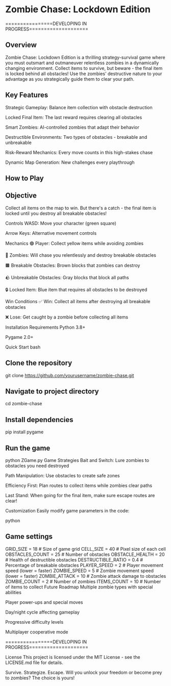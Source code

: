 # Zombie Chase: Lockdown Edition
================DEVELOPING IN PROGRESS====================
## Overview

Zombie Chase: Lockdown Edition is a thrilling strategy-survival game where you must outsmart and outmaneuver relentless zombies in a dynamically changing environment. Collect items to survive, but beware - the final item is locked behind all obstacles! Use the zombies' destructive nature to your advantage as you strategically guide them to clear your path.

## Key Features

Strategic Gameplay: Balance item collection with obstacle destruction

Locked Final Item: The last reward requires clearing all obstacles

Smart Zombies: AI-controlled zombies that adapt their behavior

Destructible Environments: Two types of obstacles - breakable and unbreakable

Risk-Reward Mechanics: Every move counts in this high-stakes chase

Dynamic Map Generation: New challenges every playthrough

## How to Play
## Objective
Collect all items on the map to win. But there's a catch - the final item is locked until you destroy all breakable obstacles!

Controls
WASD: Move your character (green square)

Arrow Keys: Alternative movement controls

Mechanics
🟢 Player: Collect yellow items while avoiding zombies

🧟 Zombies: Will chase you relentlessly and destroy breakable obstacles

🟫 Breakable Obstacles: Brown blocks that zombies can destroy

🪨 Unbreakable Obstacles: Gray blocks that block all paths

🔒 Locked Item: Blue item that requires all obstacles to be destroyed

Win Conditions
✅ Win: Collect all items after destroying all breakable obstacles

❌ Lose: Get caught by a zombie before collecting all items

Installation
Requirements
Python 3.8+

Pygame 2.0+

Quick Start
bash
## Clone the repository
git clone https://github.com/yourusername/zombie-chase.git

## Navigate to project directory
cd zombie-chase

## Install dependencies
pip install pygame

## Run the game
python ZGame.py
Game Strategies
Bait and Switch: Lure zombies to obstacles you need destroyed

Path Manipulation: Use obstacles to create safe zones

Efficiency First: Plan routes to collect items while zombies clear paths

Last Stand: When going for the final item, make sure escape routes are clear!

Customization
Easily modify game parameters in the code:

python
## Game settings
GRID_SIZE = 18               # Size of game grid
CELL_SIZE = 40               # Pixel size of each cell
OBSTACLES_COUNT = 25         # Number of obstacles
OBSTACLE_HEALTH = 20         # Health of destructible obstacles
DESTRUCTIBLE_RATIO = 0.4     # Percentage of breakable obstacles
PLAYER_SPEED = 2             # Player movement speed (lower = faster)
ZOMBIE_SPEED = 5             # Zombie movement speed (lower = faster)
ZOMBIE_ATTACK = 10           # Zombie attack damage to obstacles
ZOMBIE_COUNT = 2             # Number of zombies
ITEMS_COUNT = 10             # Number of items to collect
Future Roadmap
Multiple zombie types with special abilities

Player power-ups and special moves

Day/night cycle affecting gameplay

Progressive difficulty levels

Multiplayer cooperative mode

================DEVELOPING IN PROGRESS====================

License
This project is licensed under the MIT License - see the LICENSE.md file for details.

Survive. Strategize. Escape. Will you unlock your freedom or become prey to zombies? The choice is yours!
